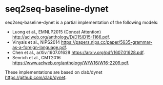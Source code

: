 # seq2seq-baseline-dynet
seq2seq-baseline-dynet is a partial implementation of the following models:
* Luong et al., EMNLP2015 (Concat Attention) http://aclweb.org/anthology/D/D15/D15-1166.pdf.
* Vinyals et al., NIPS2014 https://papers.nips.cc/paper/5635-grammar-as-a-foreign-language.pdf.
* Chen et al., arXiv:1607.01628 https://arxiv.org/pdf/1607.01628.pdf.
* Senrich et al., CMT2016 https://www.aclweb.org/anthology/W/W16/W16-2209.pdf.

These implementations are based on clab/dynet https://github.com/clab/dynet. 

